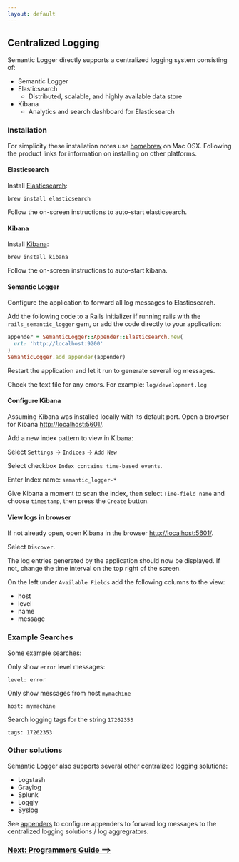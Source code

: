 ```yaml
---
layout: default
---
```


## Centralized Logging

Semantic Logger directly supports a centralized logging system consisting of:

* Semantic Logger
* Elasticsearch
    * Distributed, scalable, and highly available data store
* Kibana
    * Analytics and search dashboard for Elasticsearch

### Installation

For simplicity these installation notes use [homebrew](http://brew.sh) on Mac OSX.
Following the product links for information on installing on other platforms.

#### Elasticsearch

Install [Elasticsearch](https://www.elastic.co/downloads/elasticsearch):

```
brew install elasticsearch
```

Follow the on-screen instructions to auto-start elasticsearch.

#### Kibana

Install [Kibana](https://www.elastic.co/downloads/kibana):

```
brew install kibana
```

Follow the on-screen instructions to auto-start kibana.

#### Semantic Logger

Configure the application to forward all log messages to Elasticsearch.

Add the following code to a Rails initializer if running rails with the `rails_semantic_logger` gem,
or add the code directly to your application:

~~~ruby
appender = SemanticLogger::Appender::Elasticsearch.new(
  url: 'http://localhost:9200'
)
SemanticLogger.add_appender(appender)
~~~

Restart the application and let it run to generate several log messages.

Check the text file for any errors. For example: `log/development.log`

#### Configure Kibana

Assuming Kibana was installed locally with its default port.
Open a browser for Kibana [http://localhost:5601/](http://localhost:5601/).

Add a new index pattern to view in Kibana:

Select `Settings` -> `Indices` -> `Add New`

Select checkbox `Index contains time-based events`.

Enter Index name: `semantic_logger-*`

Give Kibana a moment to scan the index, then select `Time-field name` and choose `timestamp`,
then press the `Create` button.

#### View logs in browser

If not already open, open Kibana in the browser [http://localhost:5601/](http://localhost:5601/).

Select `Discover`.

The log entries generated by the application should now be displayed. If not, change the time interval
on the top right of the screen.

On the left under `Available Fields` add the following columns to the view:

* host
* level
* name
* message

### Example Searches

Some example searches:

Only show `error` level messages:

```
level: error
```

Only show messages from host `mymachine`

```
host: mymachine
```

Search logging tags for the string `17262353`

```
tags: 17262353
```

### Other solutions

Semantic Logger also supports several other centralized logging solutions:

* Logstash
* Graylog
* Splunk
* Loggly
* Syslog

See [appenders](appenders.html) to configure appenders to forward log messages to the centralized logging solutions / log aggregrators.

### [Next: Programmers Guide ==>](api.html)
